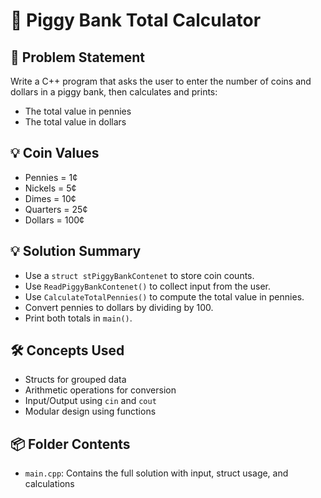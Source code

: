 # 🐷 Piggy Bank Total Calculator

## 🧩 Problem Statement
Write a C++ program that asks the user to enter the number of coins and dollars in a piggy bank, then calculates and prints:
- The total value in pennies
- The total value in dollars

## 💡 Coin Values
- Pennies = 1¢  
- Nickels = 5¢  
- Dimes = 10¢  
- Quarters = 25¢  
- Dollars = 100¢

## 💡 Solution Summary
- Use a `struct stPiggyBankContenet` to store coin counts.
- Use `ReadPiggyBankContenet()` to collect input from the user.
- Use `CalculateTotalPennies()` to compute the total value in pennies.
- Convert pennies to dollars by dividing by 100.
- Print both totals in `main()`.

## 🛠️ Concepts Used
- Structs for grouped data
- Arithmetic operations for conversion
- Input/Output using `cin` and `cout`
- Modular design using functions

## 📦 Folder Contents
- `main.cpp`: Contains the full solution with input, struct usage, and calculations
